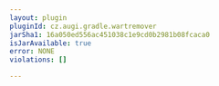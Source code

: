 ```yaml
---
layout: plugin
pluginId: cz.augi.gradle.wartremover
jarSha1: 16a050ed556ac451038c1e9cd0b2981b08fcaca0
isJarAvailable: true
error: NONE
violations: []

---
```

